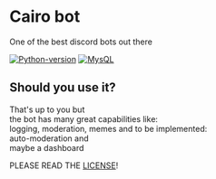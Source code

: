 # Cairo bot

One of the best discord bots out there

[![Python-version](https://img.shields.io/badge/Python-3.8.7-blue?style=flat-square)](https://python.org/downloads)
[![MysQL](https://img.shields.io/badge/MySQL-10.4-blue?style=flat-square)](https://mariadb.org/)

## Should you use it?

That\'s up to you but\
the bot has many great capabilities like:\
logging, moderation, memes and to be implemented:\
auto-moderation and\
maybe a dashboard

PLEASE READ THE [LICENSE](https://github.com/Cairo-Development/Cairo-bot/blob/main/LICENSE)!
